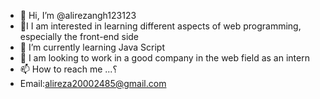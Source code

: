 - 👋 Hi, I’m @alirezangh123123
- 👀I I am interested in learning different aspects of web programming, especially the front-end side
- 🌱 I’m currently learning Java Script
- 💞️ I am looking to work in a good company in the web field as an intern
- 📫 How to reach me ...؟
- Email:alireza20002485@gmail.com

<!---
alirezangh123123/alirezangh123123 is a ✨ special ✨ repository because its `README.md` (this file) appears on your GitHub profile.
You can click the Preview link to take a look at your changes.
--->
